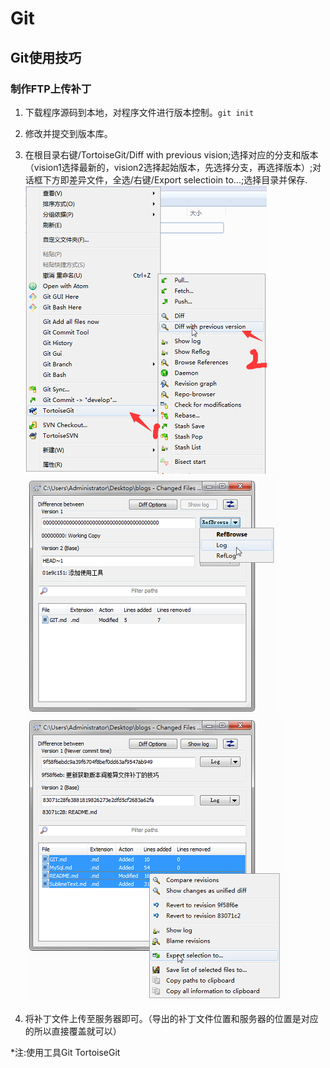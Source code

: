 # Git

## Git使用技巧
### 制作FTP上传补丁
1. 下载程序源码到本地，对程序文件进行版本控制。`git init`
2. 修改并提交到版本库。
3. 在根目录右键/TortoiseGit/Diff with previous vision;选择对应的分支和版本（vision1选择最新的，vision2选择起始版本，先选择分支，再选择版本）;对话框下方即差异文件，全选/右键/Export selectioin to...;选择目录并保存.
![diff](images/20160524145704.png)
![diff2](images/20160524150015.png)
![diff2](images/20160524150553.png)

4. 将补丁文件上传至服务器即可。（导出的补丁文件位置和服务器的位置是对应的所以直接覆盖就可以）

\*注:使用工具Git TortoiseGit
